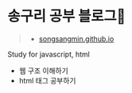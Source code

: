 # 송구리 공부 블로그📖
> * [songsangmin.github.io](https://songsangmin.github.io)

Study for javascript, html
- 웹 구조 이해하기
- html 태그 공부하기
